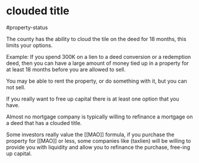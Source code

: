 
# clouded title
#property-status

The county has the ability to cloud the tile on the deed for 18 months, this limits your options. 

Example: If you spend 300K on a lien to a deed conversion or a redemption deed, then you can have a large amount of money tied up in a property for at least 18 months before you are allowed to sell. 

You may be able to rent the property, or do something with it, but you can not sell. 

If you really want to free up capital there is at least one option that you have. 

Almost no mortgage company is typically willing to refinance a mortgage on a deed that has a clouded title. 

Some investors really value the [[MAO]] formula, if you purchase the property for [[MAO]] or less, some companies like (taxlien) will be willing to provide you with liquidity and allow you to refinance the purchase, free-ing up capital. 



